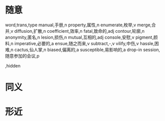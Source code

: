 # 随意

word,trans,type
manual,手册,n
property,属性,n
enumerate,枚举,v
merge,合并,v
diffusion,扩散,n
coefficient,效率,n
fatal,致命的,adj
contour,轮廓,n
anonymity,匿名,n
lesion,损伤,n
mutual,互相的,adj
console,安慰,v
pigment,颜料,n
imperative,必要的,a
ensue,随之而来,v
subtract,-,v
vilify,中伤,v
hassle,困难,n
cactus,仙人掌,n
biased,偏离的,a
susceptible,易影响的,a
drop-in session,随意参加的会议,p
<!-- This is commented out. -->,hidden


# 同义


# 形近

